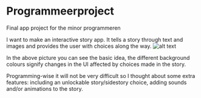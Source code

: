 # Programmeerproject
Final app project for the minor programmeren

I want to make an interactive story app.
It tells a story through text and images and provides the user with choices along the way. 
![alt text](https://github.com/tartiflette1990/Programmeerproject/blob/master/Interactive%20story%20App%20idea.png)


In the above picture you can see the basic idea, the different background colours signify changes in the UI affected by choices made in the story.

Programming-wise it will not be very difficult so I thought about some extra features: including an unlockable story/sidestory choice, adding sounds and/or animations to the story. 

